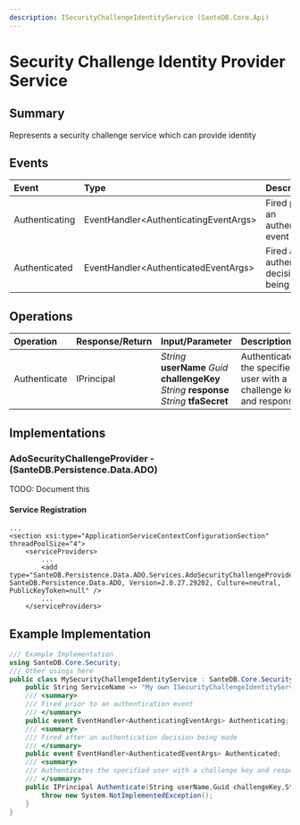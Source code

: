 ```yaml
---
description: ISecurityChallengeIdentityService (SanteDB.Core.Api)
---
```


# Security Challenge Identity Provider Service

## Summary

Represents a security challenge service which can provide identity

## Events

| Event | Type | Description |
| :--- | :--- | :--- |
| Authenticating | EventHandler&lt;AuthenticatingEventArgs&gt; | Fired prior to an authentication event |
| Authenticated | EventHandler&lt;AuthenticatedEventArgs&gt; | Fired after an authentication decision being made |

## Operations

| Operation | Response/Return | Input/Parameter | Description |
| :--- | :--- | :--- | :--- |
| Authenticate | IPrincipal | _String_ **userName** _Guid_ **challengeKey** _String_ **response** _String_ **tfaSecret** | Authenticates the specified user with a challenge key and response |

## Implementations

### AdoSecurityChallengeProvider - \(SanteDB.Persistence.Data.ADO\)

TODO: Document this

#### Service Registration

```markup
...
<section xsi:type="ApplicationServiceContextConfigurationSection" threadPoolSize="4">
    <serviceProviders>
        ...
        <add type="SanteDB.Persistence.Data.ADO.Services.AdoSecurityChallengeProvider, SanteDB.Persistence.Data.ADO, Version=2.0.27.29202, Culture=neutral, PublicKeyToken=null" />
        ...
    </serviceProviders>
```

## Example Implementation

```csharp
/// Example Implementation
using SanteDB.Core.Security;
/// Other usings here
public class MySecurityChallengeIdentityService : SanteDB.Core.Security.ISecurityChallengeIdentityService { 
    public String ServiceName => "My own ISecurityChallengeIdentityService service";
    /// <summary>
    /// Fired prior to an authentication event
    /// </summary>
    public event EventHandler<AuthenticatingEventArgs> Authenticating;
    /// <summary>
    /// Fired after an authentication decision being made
    /// </summary>
    public event EventHandler<AuthenticatedEventArgs> Authenticated;
    /// <summary>
    /// Authenticates the specified user with a challenge key and response
    /// </summary>
    public IPrincipal Authenticate(String userName,Guid challengeKey,String response,String tfaSecret){
        throw new System.NotImplementedException();
    }
}
```

